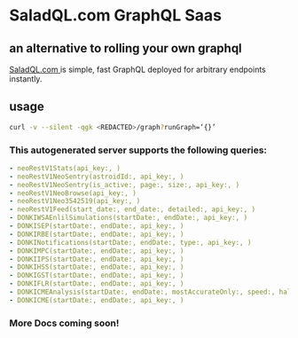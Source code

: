 # SaladQL.com GraphQL Saas
## an alternative to rolling your own graphql

[SaladQL.com ](https://saladql.com) is simple, fast GraphQL deployed
for arbitrary endpoints instantly.

## usage
```bash
curl -v --silent -qgk <REDACTED>/graph?runGraph=‘{}’
```

### This autogenerated server supports the following queries:
```yaml
- neoRestV1Stats(api_key:, )
- neoRestV1NeoSentry(astroidId:, api_key:, )
- neoRestV1NeoSentry(is_active:, page:, size:, api_key:, )
- neoRestV1NeoBrowse(api_key:, )
- neoRestV1Neo3542519(api_key:, )
- neoRestV1Feed(start_date:, end_date:, detailed:, api_key:, )
- DONKIWSAEnlilSimulations(startDate:, endDate:, api_key:, )
- DONKISEP(startDate:, endDate:, api_key:, )
- DONKIRBE(startDate:, endDate:, api_key:, )
- DONKINotifications(startDate:, endDate:, type:, api_key:, )
- DONKIMPC(startDate:, endDate:, api_key:, )
- DONKIIPS(startDate:, endDate:, api_key:, )
- DONKIHSS(startDate:, endDate:, api_key:, )
- DONKIGST(startDate:, endDate:, api_key:, )
- DONKIFLR(startDate:, endDate:, api_key:, )
- DONKICMEAnalysis(startDate:, endDate:, mostAccurateOnly:, speed:, halfAngle:, catalog:, api_key:, )
- DONKICME(startDate:, endDate:, api_key:, )

```


### More Docs coming soon!
